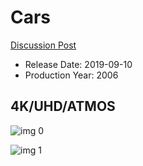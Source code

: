 # Cars

[Discussion Post](https://www.avsforum.com/threads/bass-eq-for-filtered-movies.2995212/post-58539824)

* Release Date: 2019-09-10
* Production Year: 2006

## 4K/UHD/ATMOS

![img 0](https://i.imgur.com/DIYLAQx.jpg)

![img 1](https://i.imgur.com/vo9uQVO.png)

